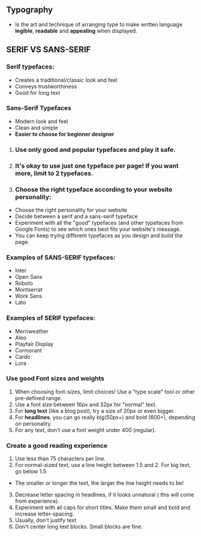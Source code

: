 ## Typography
- Is the art and technique of arranging type to make written language **legible**, **readable** and **appealing**  when displayed.

## SERIF VS SANS-SERIF

### Serif typefaces:
- Creates a traditional/classic look and feel
- Conveys trustworthiness 
- Good for long text

### Sans-Serif Typefaces
- Modern look and feel
- Clean and simple
- **Easier to choose for beginner designer**

1. ### Use only good and popular typefaces and play it safe.
2. ### It's okay to use just one typeface per page! If you want more, limit to 2 typefaces.
3. ### Choose the right typeface according to your website personality:
  - Choose the right personality for your website
  - Decide between a serif and a sans-serif typeface
  - Experiment with all the "good" typefaces (and other typefaces from Google Fonts) to see which ones best     fits your website's message.
  - You can keep trying different typefaces as you design and build the page.

### Examples of SANS-SERIF typefaces:
- Inter
- Open Sans
- Roboto
- Montserrat
- Work Sans
- Lato

### Examples of SERIF typefaces:
- Merriweather
- Aleo
- Playfair Display
- Cormorant
- Cardo
- Lora

### Use good Font sizes and weights
1. When choosing font-sizes, limit choices! Use a "type scale" tool or other pre-defined range.
2. Use a font size between 16px and 32px for "normal" text.
3. For **long text** (like a blog post), try a size of 20px or even bigger.
4. For **headlines**. you can go really big(50px+) and bold (600+), depending on personality.
5. For any text, don't use a font weight under 400 (regular).

### Create a good **reading experience**
1. Use less than 75 characters per line.
2. For normal-sized text, use a line height between 1.5 and 2. For big text, go below 1.5
  - The smaller or longer the text, the larger the line height needs to be!
3. Decrease letter spacing in headlines, if it looks unnatural ( this will come from experience).
4. Experiment with all caps for short titles. Make them small and bold and increase letter-spacing.
5. Usually, don't justify text
6. Don't center long text blocks. Small blocks are fine.